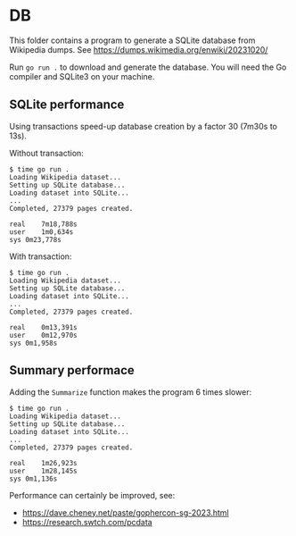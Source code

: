 # DB

This folder contains a program to generate a SQLite database from Wikipedia
dumps. See https://dumps.wikimedia.org/enwiki/20231020/ 

Run `go run .` to download and generate the database. You will need the Go
compiler and SQLite3 on your machine.


## SQLite performance

Using transactions speed-up database creation by a factor 30 (7m30s to 13s).

Without transaction:

```
$ time go run .
Loading Wikipedia dataset...
Setting up SQLite database...
Loading dataset into SQLite...
...
Completed, 27379 pages created.

real	7m18,788s
user	1m0,634s
sys	0m23,778s
```

With transaction:

```
$ time go run .
Loading Wikipedia dataset...
Setting up SQLite database...
Loading dataset into SQLite...
...
Completed, 27379 pages created.

real	0m13,391s
user	0m12,970s
sys	0m1,958s
```

## Summary performace

Adding the `Summarize` function makes the program 6 times slower:

```
$ time go run .
Loading Wikipedia dataset...
Setting up SQLite database...
Loading dataset into SQLite...
...
Completed, 27379 pages created.

real	1m26,923s
user	1m28,145s
sys	0m1,136s
```

Performance can certainly be improved, see:

- https://dave.cheney.net/paste/gophercon-sg-2023.html
- https://research.swtch.com/pcdata
